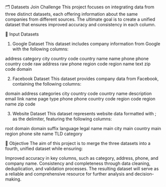 🗂️ Datasets Join Challenge
This project focuses on integrating data from three distinct datasets, each offering information about the same companies from different sources. The ultimate goal is to create a unified dataset that ensures improved accuracy and consistency in each column.

📄 Input Datasets
1. Google Dataset
This dataset includes company information from Google with the following columns:

address
category
city
country code
country name
name
phone
phone country code
raw address
raw phone
region code
region name
text
zip code
domain

2. Facebook Dataset
This dataset provides company data from Facebook, containing the following columns:

domain
address
categories
city
country code
country name
description
email
link
name
page type
phone
phone country code
region code
region name
zip code

3. Website Dataset
This dataset represents website data formatted with ; as the delimiter, featuring the following columns:

root domain
domain suffix
language
legal name
main city
main country
main region
phone
site name
TLD
category

🎯 Objective
The aim of this project is to merge the three datasets into a fourth, unified dataset while ensuring:

Improved accuracy in key columns, such as category, address, phone, and company name.
Consistency and completeness through data cleaning, deduplication, and validation processes.
The resulting dataset will serve as a reliable and comprehensive resource for further analysis and decision-making.
